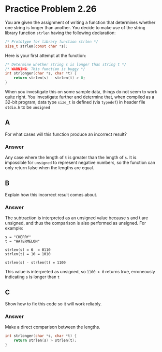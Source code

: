 # Practice Problem 2.26

You are given the assignment of writing a function that determines whether one string is longer than another. You decide to make use of the string library function `strlen` having the following declaration:

```c
/* Prototype for library function strlen */
size_t strlen(const char *s);
```

Here is your first attempt at the function:

```c
/* Determine whether string s is longer than string t */
/* WARNING: This function is buggy */
int strlonger(char *s, char *t) {
    return strlen(s) - strlen(t) > 0;
}
```

When you investigate this on some sample data, things do not seem to work quite right. You investigate further and determine that, when compiled as a 32-bit program, data type `size_t` is defined (via `typedef`) in header file `stdio.h` to be `unsigned`

## A

For what cases will this function produce an incorrect result?

### Answer

Any case where the length of `t` is greater than the length of `s`. It is impossible for `unsigned` to represent negative numbers, so the function can only return false when the lengths are equal.

## B

Explain how this incorrect result comes about.

### Answer

The subtraction is interpreted as an unsigned value because s and t are unsigned, and thus the comparison is also performed as unsigned. For example:

```
s = "CHERRY"
t = "WATERMELON"

strlen(s) = 6  = 0110
strlen(t) = 10 = 1010

strlen(s) - strlen(t) = 1100
```

This value is interpreted as unsigned, so `1100 > 0` returns true, erroneously indicating `s` is longer than `t`

## C

Show how to fix this code so it will work reliably.

### Answer

Make a direct comparison between the lengths.

```c
int strlonger(char *s, char *t) {
    return strlen(s) > strlen(t);
}
```
